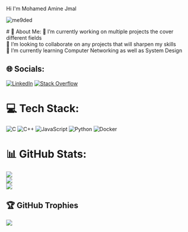 Hi I'm Mohamed Amine Jmal
<p align="left"> <img src="https://komarev.com/ghpvc/?username=me9ded&label=Profile%20views&color=0e75b6&style=flat" alt="me9ded" /> </p>
# 💫 About Me:
🔭 I’m currently working on multiple projects the cover different fields<br>👯 I’m looking to collaborate on any projects that will sharpen my skills<br>🌱 I’m currently learning Computer Networking as well as System Design<br>


## 🌐 Socials:
[![LinkedIn](https://img.shields.io/badge/LinkedIn-%230077B5.svg?logo=linkedin&logoColor=white)](https://linkedin.com/in/mohamed-amine-jmal) [![Stack Overflow](https://img.shields.io/badge/-Stackoverflow-FE7A16?logo=stack-overflow&logoColor=white)](https://stackoverflow.com/users/amine-jmal) 

# 💻 Tech Stack:
![C](https://img.shields.io/badge/c-%2300599C.svg?style=for-the-badge&logo=c&logoColor=white) ![C++](https://img.shields.io/badge/c++-%2300599C.svg?style=for-the-badge&logo=c%2B%2B&logoColor=white) ![JavaScript](https://img.shields.io/badge/javascript-%23323330.svg?style=for-the-badge&logo=javascript&logoColor=%23F7DF1E) ![Python](https://img.shields.io/badge/python-3670A0?style=for-the-badge&logo=python&logoColor=ffdd54) ![Docker](https://img.shields.io/badge/docker-%230db7ed.svg?style=for-the-badge&logo=docker&logoColor=white)
# 📊 GitHub Stats:
![](https://github-readme-stats.vercel.app/api?username=Me9ded&theme=dark&hide_border=false&include_all_commits=false&count_private=false)<br/>
![](https://github-readme-streak-stats.herokuapp.com/?user=Me9ded&theme=dark&hide_border=false)<br/>
![](https://github-readme-stats.vercel.app/api/top-langs/?username=Me9ded&theme=dark&hide_border=false&include_all_commits=false&count_private=false&layout=compact)

## 🏆 GitHub Trophies
![](https://github-profile-trophy.vercel.app/?username=Me9ded&theme=radical&no-frame=false&no-bg=true&margin-w=4)

